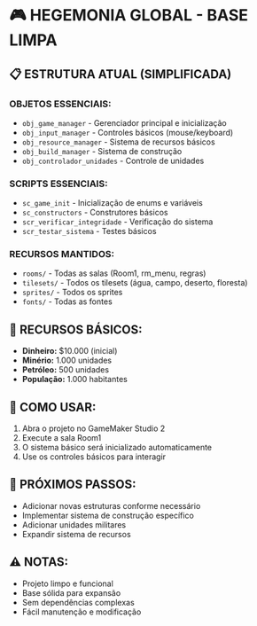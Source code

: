 # 🎮 **HEGEMONIA GLOBAL - BASE LIMPA**

## 📋 **ESTRUTURA ATUAL (SIMPLIFICADA)**

### **OBJETOS ESSENCIAIS:**
- `obj_game_manager` - Gerenciador principal e inicialização
- `obj_input_manager` - Controles básicos (mouse/keyboard)
- `obj_resource_manager` - Sistema de recursos básicos
- `obj_build_manager` - Sistema de construção
- `obj_controlador_unidades` - Controle de unidades

### **SCRIPTS ESSENCIAIS:**
- `sc_game_init` - Inicialização de enums e variáveis
- `sc_constructors` - Construtores básicos
- `scr_verificar_integridade` - Verificação do sistema
- `scr_testar_sistema` - Testes básicos

### **RECURSOS MANTIDOS:**
- `rooms/` - Todas as salas (Room1, rm_menu, regras)
- `tilesets/` - Todos os tilesets (água, campo, deserto, floresta)
- `sprites/` - Todos os sprites
- `fonts/` - Todas as fontes

## 🎯 **RECURSOS BÁSICOS:**
- **Dinheiro:** $10.000 (inicial)
- **Minério:** 1.000 unidades
- **Petróleo:** 500 unidades  
- **População:** 1.000 habitantes

## 🚀 **COMO USAR:**
1. Abra o projeto no GameMaker Studio 2
2. Execute a sala Room1
3. O sistema básico será inicializado automaticamente
4. Use os controles básicos para interagir

## 🔧 **PRÓXIMOS PASSOS:**
- Adicionar novas estruturas conforme necessário
- Implementar sistema de construção específico
- Adicionar unidades militares
- Expandir sistema de recursos

## ⚠️ **NOTAS:**
- Projeto limpo e funcional
- Base sólida para expansão
- Sem dependências complexas
- Fácil manutenção e modificação
